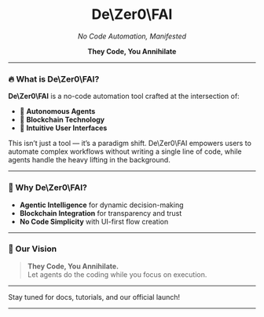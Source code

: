 <h1 align="center">De\Zer0\FAI</h1>

<p align="center"><em>No Code Automation, Manifested</em></p>
<p align="center"><strong>They Code, You Annihilate</strong></p>

---

### 🔥 What is De\Zer0\FAI?

**De\Zer0\FAI** is a no-code automation tool crafted at the intersection of:

- 🤖 **Autonomous Agents**  
- 🔗 **Blockchain Technology**  
- 🎨 **Intuitive User Interfaces**

This isn’t just a tool — it’s a paradigm shift. De\Zer0\FAI empowers users to automate complex workflows without writing a single line of code, while agents handle the heavy lifting in the background.

---

### 🚀 Why De\Zer0\FAI?

- **Agentic Intelligence** for dynamic decision-making  
- **Blockchain Integration** for transparency and trust  
- **No Code Simplicity** with UI-first flow creation  

---

### 🧠 Our Vision

> **They Code, You Annihilate.**  
Let agents do the coding while you focus on execution.

---

Stay tuned for docs, tutorials, and our official launch!

---
